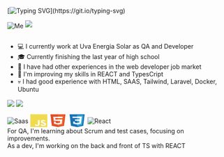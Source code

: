 [![Typing SVG](https://readme-typing-svg.herokuapp.com/?color=87CEFA&size=35&center=true&vCenter=true&width=1000&lines=Olá+mundo!👋🌎;Welcome+to+my+GitHub+Profile!)](https://git.io/typing-svg)
<div>
  <img align="center" alt="Me" height="300" width="300" src="https://github.com/DjavanGabriel123/DjavanGabriel123/assets/142459468/c0d5b1af-f307-40dc-a081-068c2bd19b35">
  <a href="https://github.com/DjavanGabriel123" target="_blank"><img src="https://img.shields.io/badge/-LinkedIn-%230077B5?style=for-the-badge&logo=linkedin&logoColor=white" target="_blank"></a> 
</div>

##
- 💻 I currently work at Uva Energia Solar as QA and Developer
- 🎓 Currently finishing the last year of high school
- 📖 I have had other experiences in the web developer job market
- 🌱 I'm improving my skills in REACT and TypesCript
- 💀 I had good experience with HTML, SAAS, Tailwind, Laravel, Docker, Ubuntu

<div>
  <img height=200 align="center" src="https://github-readme-stats.vercel.app/api?username=DjavanGabriel123&show_icons=true&theme=transparent" />
  <img height=200 align="center" src="https://github-readme-stats.vercel.app/api/top-langs/?username=ElaniZanlucas&layout=donut&theme=transparent&card_width=320" />
</div>

<div style="display: inline_block"><br>

  <img align="center" alt="Saas" height="30" width="40" src="https://github.com/DjavanGabriel123/DjavanGabriel123/assets/142459468/6b8719cb-bbfe-4556-8478-7387aa9bde24">
  <img align="center" alt="Js" height="30" width="40" src="https://raw.githubusercontent.com/devicons/devicon/master/icons/javascript/javascript-plain.svg">
  <img align="center" alt="HTML" height="30" width="40" src="https://raw.githubusercontent.com/devicons/devicon/master/icons/html5/html5-original.svg">
  <img align="center" alt="CSS" height="30" width="40" src="https://raw.githubusercontent.com/devicons/devicon/master/icons/css3/css3-original.svg">
  <img align="center" alt="React" height="30" width="40" src="https://github.com/DjavanGabriel123/DjavanGabriel123/assets/142459468/82345147-daf5-42a4-be46-097e4321f726">
</div>

<div>
  For QA, I'm learning about Scrum and test cases, focusing on improvements.
  </br>
  As a dev, I'm working on the back and front of TS with REACT
</div>



